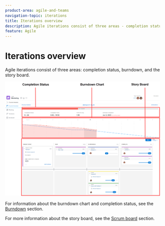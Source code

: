 ```yaml
---
product-area: agile-and-teams
navigation-topic: iterations
title: Iterations overview
description: Agile iterations consist of three areas - completion status, burndown, and the story board.
feature: Agile
---
```


# Iterations overview

Agile iterations consist of three areas: completion status, burndown, and the story board.

![](assets/agile-iteration-with-callouts.png)

For information about the burndown chart and completion status, see the [Burndown](../../../agile/use-scrum-in-an-agile-team/burndown/burndown.md) section.

For more information about the story board, see the [Scrum board](../../../agile/use-scrum-in-an-agile-team/scrum-board/scrum-board.md) section.
